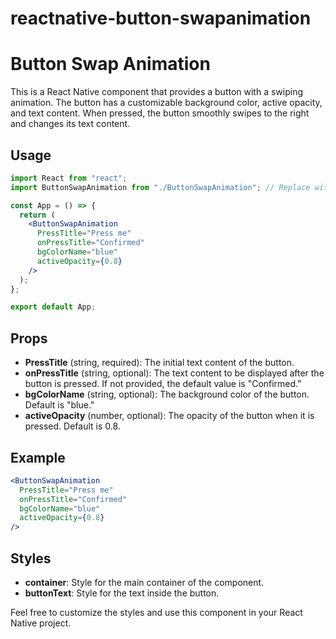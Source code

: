 # reactnative-button-swapanimation

# Button Swap Animation

This is a React Native component that provides a button with a swiping animation. The button has a customizable background color, active opacity, and text content. When pressed, the button smoothly swipes to the right and changes its text content.

## Usage

```jsx
import React from "react";
import ButtonSwapAnimation from "./ButtonSwapAnimation"; // Replace with the correct path

const App = () => {
  return (
    <ButtonSwapAnimation
      PressTitle="Press me"
      onPressTitle="Confirmed"
      bgColorName="blue"
      activeOpacity={0.8}
    />
  );
};

export default App;
```

## Props

- **PressTitle** (string, required): The initial text content of the button.
- **onPressTitle** (string, optional): The text content to be displayed after the button is pressed. If not provided, the default value is "Confirmed."
- **bgColorName** (string, optional): The background color of the button. Default is "blue."
- **activeOpacity** (number, optional): The opacity of the button when it is pressed. Default is 0.8.

## Example

```jsx
<ButtonSwapAnimation
  PressTitle="Press me"
  onPressTitle="Confirmed"
  bgColorName="blue"
  activeOpacity={0.8}
/>
```

## Styles

- **container**: Style for the main container of the component.
- **buttonText**: Style for the text inside the button.

Feel free to customize the styles and use this component in your React Native project.

